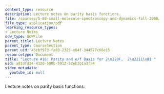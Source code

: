 ```yaml
---
content_type: resource
description: Lecture notes on parity basis functions.
file: /courses/5-80-small-molecule-spectroscopy-and-dynamics-fall-2008/a01dfd24412d500b591252eb2b1a3fa4_16_580ln_fa08.pdf
file_type: application/pdf
learning_resource_types:
- Lecture Notes
ocw_type: OCWFile
parent_title: Lecture Notes
parent_type: CourseSection
parent_uid: 45cbf973-fa83-2323-e04f-344577c66e15
resourcetype: Document
title: "Lecture #16: Parity and e/f Basis for 2\u220F,  2\u2211\xB1 "
uid: a01dfd24-412d-500b-5912-52eb2b1a3fa4
video_metadata:
  youtube_id: null
---
```

Lecture notes on parity basis functions.


